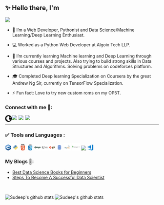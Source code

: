## ✨ Hello there, I'm
<img src="https://capsule-render.vercel.app/api?type=rect&color=gradient&height=140&section=header&text=Sudeep%20Chowdhary&fontSize=70" />


- 🔭 I’m a Web Developer, Pythonist and Data Science/Machine Learning/Deep Learning Enthusiast.
- 💻 Worked as a Python Web Developer at Algoix Tech LLP.
- 🌱 I’m currently learning Machine learning and Deep Learning through various courses and projects. Also trying to build strong skills in Data Structures and Algorithms. Solving problems on codeforces platform.
- 🎓 Completed Deep learning Specialization on Coursera by the great Andrew Ng Sir, currently on TensorFlow Specialization. 

- ⚡ Fun fact: Love to try new custom roms on my OP5T.

### Connect with me 💭: 
[<img align="left" width="22px" src="https://raw.githubusercontent.com/iconic/open-iconic/master/svg/globe.svg" />][portfolio]
[<img align="left" width="22px" src="https://cdn.jsdelivr.net/npm/simple-icons@v3/icons/linkedin.svg" />][linkedin]
[<img align="left" width="22px" src="https://cdn.jsdelivr.net/npm/simple-icons@v3/icons/gmail.svg" />][gmail]
[<img align="left" width="22px" src="https://cdn.jsdelivr.net/npm/simple-icons@v3/icons/telegram.svg" />][telegram]
<br>

---

### ✅ Tools and Languages :
<code><img height="20" src="https://raw.githubusercontent.com/github/explore/80688e429a7d4ef2fca1e82350fe8e3517d3494d/topics/cpp/cpp.png"></code>
<code><img height="20" src="https://raw.githubusercontent.com/github/explore/80688e429a7d4ef2fca1e82350fe8e3517d3494d/topics/python/python.png"></code>
<code><img height="20" src="https://raw.githubusercontent.com/github/explore/80688e429a7d4ef2fca1e82350fe8e3517d3494d/topics/html/html.png"></code>
<code><img height="20" src="https://raw.githubusercontent.com/github/explore/80688e429a7d4ef2fca1e82350fe8e3517d3494d/topics/css/css.png"></code>
<code><img height="20" src="https://raw.githubusercontent.com/github/explore/80688e429a7d4ef2fca1e82350fe8e3517d3494d/topics/django/django.png"></code>
<code><img height="20" src="https://raw.githubusercontent.com/github/explore/80688e429a7d4ef2fca1e82350fe8e3517d3494d/topics/flask/flask.png"></code>
<code><img height="20" src="https://raw.githubusercontent.com/github/explore/80688e429a7d4ef2fca1e82350fe8e3517d3494d/topics/git/git.png"></code>
<code><img height="20" src="https://raw.githubusercontent.com/github/explore/80688e429a7d4ef2fca1e82350fe8e3517d3494d/topics/sql/sql.png"></code>
<code><img height="25" src="https://raw.githubusercontent.com/github/explore/80688e429a7d4ef2fca1e82350fe8e3517d3494d/topics/mysql/mysql.png"></code>
<code><img height="25" src="https://raw.githubusercontent.com/github/explore/80688e429a7d4ef2fca1e82350fe8e3517d3494d/topics/mongodb/mongodb.png"></code>
<code><img height="20" src="https://colab.research.google.com/img/colab_favicon_256px.png"></code>
<code><img height="20" src="https://raw.githubusercontent.com/github/explore/80688e429a7d4ef2fca1e82350fe8e3517d3494d/topics/visual-studio-code/visual-studio-code.png"></code>


### My Blogs 🎉:
- [Best Data Science Books for Beginners](http://myflaskblog.pythonanywhere.com/3)
- [Steps To Become A Successful Data Scientist](http://myflaskblog.pythonanywhere.com/2)

<br><br>
![Sudeep's github stats](https://github-readme-stats.vercel.app/api?username=sudeeep885&show_icons=true&count_private=true&theme=tokyonight&include_all_commits=true)
![Sudeep's github stats](https://github-readme-stats.vercel.app/api/top-langs/?username=sudeeep885&layout=compact&card_width=300&card_height=100&theme=tokyonight)


[portfolio]: https://sudeep885.bitbucket.io/
[linkedin]:  https://www.linkedin.com/in/sudeep-chowdhary/
[gmail]: mailto:sudeep885@gmail.com
[telegram]: https://t.me/Sudeep885